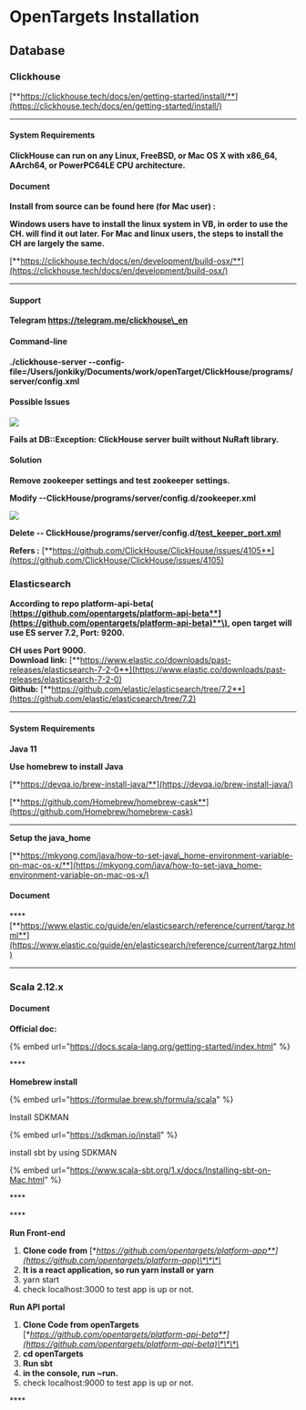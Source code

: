 # OpenTargets Installation

## **Database** 

### **Clickhouse** 

[**https://clickhouse.tech/docs/en/getting-started/install/**](https://clickhouse.tech/docs/en/getting-started/install/)   
****

#### **System Requirements** 

**ClickHouse can run on any Linux, FreeBSD, or Mac OS X with x86\_64, AArch64, or PowerPC64LE CPU architecture.**

#### **Document**

**Install from source can be found here \(for Mac user\) :** 

**Windows users have to install the linux system in VB, in order to use the CH. will find it out later.  For Mac and linux users, the steps to install the CH are largely the same.** 

[**https://clickhouse.tech/docs/en/development/build-osx/**](https://clickhouse.tech/docs/en/development/build-osx/)  
****

#### **Support**

**Telegram  https://telegram.me/clickhouse\_en**  


#### **Command-line** 

**./clickhouse-server --config-file=/Users/jonkiky/Documents/work/openTarget/ClickHouse/programs/server/config.xml**  


#### **Possible Issues** 

![](https://lh5.googleusercontent.com/2IpyormoZPisU-Z_eSWHZQ_Cuin8xkT8z430BKkY_lrblRQAiXZ2o-oVUoVb9UYxOt4SfodYvZ6rNXo_GbKzxmolxjnXjadtA2MW7R6v---6Zp_mhd1H43ixqimCbft17K4M6Ov7)

**Fails at  DB::Exception: ClickHouse server built without NuRaft library.**  


#### **Solution**

**Remove zookeeper settings and test zookeeper settings.**  

**Modify --ClickHouse/programs/server/config.d/zookeeper.xml**

![](https://lh5.googleusercontent.com/D02sDz_RuMapR9qdi9ktHGpTqD2dyaaosTXcVf2F9oIjuWx3D0RT0toYLJ8efL0SHwTbRMm5W6hXx4OCfckVKQ4Oytc639uRK4l4tbhhvbJRVocUPWfDl8xRo7cb_dIdIgUQJRQT)

**Delete -- ClickHouse/programs/server/config.d/**[**test\_keeper\_port.xml**](https://github.com/ClickHouse/ClickHouse/blob/master/programs/server/config.d/test_keeper_port.xml)

**Refers :** [**https://github.com/ClickHouse/ClickHouse/issues/4105**](https://github.com/ClickHouse/ClickHouse/issues/4105)

### **Elasticsearch**

**According to repo platform-api-beta\(** [**https://github.com/opentargets/platform-api-beta**](https://github.com/opentargets/platform-api-beta)**\), open target will use ES server 7.2, Port: 9200.** 

**CH uses Port 9000.   
Download link:** [**https://www.elastic.co/downloads/past-releases/elasticsearch-7-2-0**](https://www.elastic.co/downloads/past-releases/elasticsearch-7-2-0)  
**Github:** [**https://github.com/elastic/elasticsearch/tree/7.2**](https://github.com/elastic/elasticsearch/tree/7.2)   
****

#### **System Requirements** 

 **Java 11** 

**Use homebrew to install Java** 

[**https://devqa.io/brew-install-java/**](https://devqa.io/brew-install-java/)

[**https://github.com/Homebrew/homebrew-cask**](https://github.com/Homebrew/homebrew-cask)  
****

**Setup the java\_home** 

[**https://mkyong.com/java/how-to-set-java\_home-environment-variable-on-mac-os-x/**](https://mkyong.com/java/how-to-set-java_home-environment-variable-on-mac-os-x/)

#### **Document** 

\*\*\*\*[**https://www.elastic.co/guide/en/elasticsearch/reference/current/targz.html**](https://www.elastic.co/guide/en/elasticsearch/reference/current/targz.html)  
****

### **Scala 2.12.x** 

#### **Document**

**Official doc:**

{% embed url="https://docs.scala-lang.org/getting-started/index.html" %}

\*\*\*\*

**Homebrew install** 

{% embed url="https://formulae.brew.sh/formula/scala" %}

Install SDKMAN

{% embed url="https://sdkman.io/install" %}



install sbt by using SDKMAN

{% embed url="https://www.scala-sbt.org/1.x/docs/Installing-sbt-on-Mac.html" %}

\*\*\*\*

\*\*\*\*

**Run Front-end** 

1. **Clone code from** [**https://github.com/opentargets/platform-app**](https://github.com/opentargets/platform-app)\*\*\*\*
2.  **It is a react application, so run yarn install or yarn**
3. yarn start 
4. check localhost:3000 to test app is up or not. 

**Run API portal**

1. **Clone  Code from openTargets** [**https://github.com/opentargets/platform-api-beta**](https://github.com/opentargets/platform-api-beta)\*\*\*\*
2. **cd openTargets**
3. **Run sbt**
4. **in the console, run ~run.** 
5. check localhost:9000 to test app is up or not. 







\*\*\*\*

